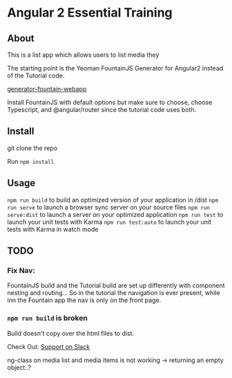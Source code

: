 # Angular 2 Essential Training

## About

This is a list app which allows users to list media they 

The starting point is the Yeoman FountainJS Generator for Angular2 instead of the Tutorial code.

[generator-fountain-webapp](https://github.com/FountainJS/generator-fountain-webapp)

Install FountainJS with default options but make sure to choose, choose Typescript, and @angular/router since the tutorial code uses both.

## Install

git clone the repo

Run ```npm install```

## Usage

```npm run build``` to build an optimized version of your application in /dist
```npm run serve``` to launch a browser sync server on your source files
```npm run serve:dist``` to launch a server on your optimized application
```npm run test``` to launch your unit tests with Karma
```npm run test:auto``` to launch your unit tests with Karma in watch mode

## TODO

### Fix Nav:

FountainJS build and the Tutorial build are set up differently with component nesting and routing...
So in the tutorial the navigation is ever present, while inn the Fountain app the nav is only on the front page.

### ```npm run build``` is broken

Build doesn't copy over the html files to dist.

Check Out: [Support on Slack](https://fountain-slack.herokuapp.com)

ng-class on media list and media items is not working -> returning an empty object..?